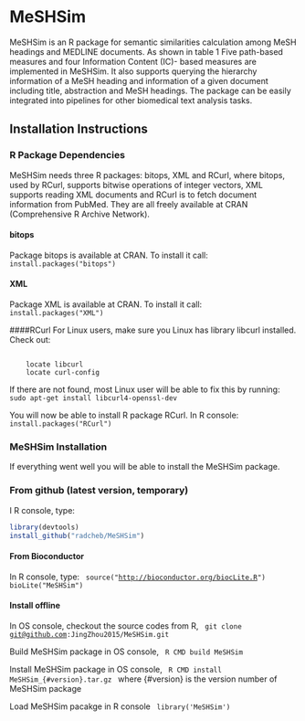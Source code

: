 MeSHSim
=======

MeSHSim is an R package for semantic similarities calculation among MeSH headings and MEDLINE documents. As shown in table 1 Five path-based measures and four Information Content (IC)- based measures are implemented in MeSHSim. It also supports querying the hierarchy information of a MeSH heading and information of a given document including title, abstraction and MeSH headings. The package can be easily integrated into pipelines for other biomedical text analysis tasks. 

## Installation Instructions

### R Package Dependencies
MeSHSim needs three R packages: bitops, XML and RCurl, where bitops, used by RCurl, supports bitwise operations of integer vectors, XML supports reading XML documents and RCurl is to fetch document information from PubMed. They are all freely available at CRAN (Comprehensive R Archive Network).

#### bitops
Package bitops is available at CRAN. To install it call:
<code>
	install.packages("bitops")
</code>

#### XML
Package XML is available at CRAN. To install it call:
<code>
	install.packages("XML")
</code>

####RCurl
For Linux users, make sure you Linux has library libcurl installed. Check out:

<code>
	locate libcurl
	locate curl-config
</code>

If there are not found, most Linux user will be able to fix this by running:
<code>
    sudo apt-get install libcurl4-openssl-dev
</code>

You will now be able to install R package RCurl. In R console:
<code>
    install.packages("RCurl")
</code>


### MeSHSim Installation
If everything went well you will be able to install the MeSHSim package.

### From github (latest version, temporary)
I R console, type:
```R
library(devtools)
install_github("radcheb/MeSHSim")
```

#### From Bioconductor
In R console, type:
<code>
	source("http://bioconductor.org/biocLite.R")
	bioLite("MeSHSim")
</code>

#### Install offline
In OS console, checkout the source codes from R,
<code>
	git clone git@github.com:JingZhou2015/MeSHSim.git
</code>

Build MeSHSim package in OS console,
<code>
	R CMD build MeSHSim
</code>

Install MeSHSim package in OS console,
<code>
	R CMD install MeSHSim_{#version}.tar.gz
</code>
where {#version} is the version number of MeSHSim package

Load MeSHSim pacakge in R console
<code>
	library('MeSHSim')
</code>
